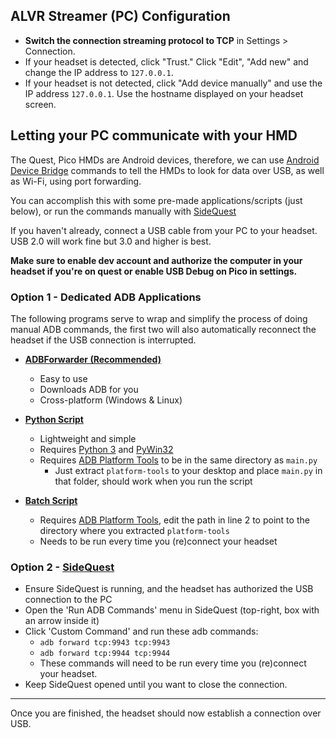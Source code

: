 ## ALVR Streamer (PC) Configuration

* **Switch the connection streaming protocol to TCP** in Settings > Connection.
* If your headset is detected, click "Trust." Click "Edit", "Add new" and change the IP address to `127.0.0.1`.
* If your headset is not detected, click "Add device manually" and use the IP address `127.0.0.1`. Use the hostname displayed on your headset screen.

## Letting your PC communicate with your HMD

The Quest, Pico HMDs are Android devices, therefore, we can use [Android Device Bridge](https://developer.android.com/studio/command-line/adb) commands to tell the HMDs to look for data over USB, as well as Wi-Fi, using port forwarding.

You can accomplish this with some pre-made applications/scripts (just below), or run the commands manually with [SideQuest](https://sidequestvr.com/setup-howto)

If you haven't already, connect a USB cable from your PC to your headset. USB 2.0 will work fine but 3.0 and higher is best.

**Make sure to enable dev account and authorize the computer in your headset if you're on quest or enable USB Debug on Pico in settings.**

### Option 1 - Dedicated ADB Applications

The following programs serve to wrap and simplify the process of doing manual ADB commands, the first two will also automatically reconnect the headset if the USB connection is interrupted.

* [**ADBForwarder (Recommended)**](https://github.com/alvr-org/ADBForwarder)
  
  * Easy to use
  * Downloads ADB for you
  * Cross-platform (Windows & Linux)

* [**Python Script**](https://gist.github.com/Bad-At-Usernames/684784f42cbb69e22688a21173ec263d)
  
  * Lightweight and simple
  * Requires [Python 3](https://www.python.org/downloads/) and [PyWin32](https://pypi.org/project/pywin32/)
  * Requires [ADB Platform Tools](https://developer.android.com/studio/releases/platform-tools) to be in the same directory as `main.py`
    * Just extract `platform-tools` to your desktop and place `main.py` in that folder, should work when you run the script

* [**Batch Script**](https://gist.github.com/AtlasTheProto/1f03c3aeac70c4af5b4f2fcd9b9273c0)
  
  * Requires [ADB Platform Tools](https://developer.android.com/studio/releases/platform-tools), edit the path in line 2 to point to the directory where you extracted `platform-tools`
  * Needs to be run every time you (re)connect your headset

### Option 2 - [SideQuest](https://sidequestvr.com/setup-howto)

* Ensure SideQuest is running, and the headset has authorized the USB connection to the PC
* Open the 'Run ADB Commands' menu in SideQuest (top-right, box with an arrow inside it)
* Click 'Custom Command' and run these adb commands:
  * `adb forward tcp:9943 tcp:9943`
  * `adb forward tcp:9944 tcp:9944`
  * These commands will need to be run every time you (re)connect your headset.
* Keep SideQuest opened until you want to close the connection.

***

Once you are finished, the headset should now establish a connection over USB.
